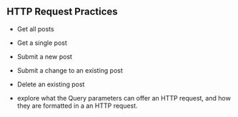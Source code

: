 ## HTTP Request Practices

- Get all posts
- Get a single post
- Submit a new post
- Submit a change to an existing post
- Delete an existing post

- explore what the Query parameters can offer an HTTP request, and how they are formatted in a an HTTP request.
